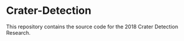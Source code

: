 # Crater-Detection
This repository contains the source code for the 2018 Crater Detection Research.
